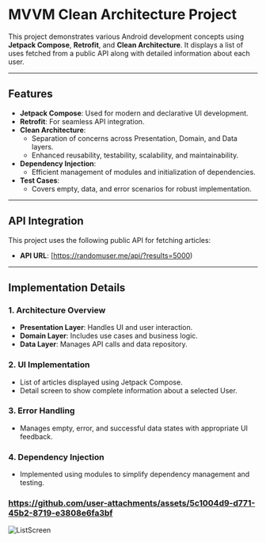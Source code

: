 # MVVM Clean Architecture Project

This project demonstrates various Android development concepts using **Jetpack Compose**, **Retrofit**, and **Clean Architecture**. It displays a list of uses fetched from a public API along with detailed information about each user.

---

## Features

- **Jetpack Compose**: Used for modern and declarative UI development.
- **Retrofit**: For seamless API integration.
- **Clean Architecture**: 
  - Separation of concerns across Presentation, Domain, and Data layers.
  - Enhanced reusability, testability, scalability, and maintainability.
- **Dependency Injection**: 
  - Efficient management of modules and initialization of dependencies.
- **Test Cases**:
  - Covers empty, data, and error scenarios for robust implementation.

---

## API Integration

This project uses the following public API for fetching articles:
- **API URL**: [https://randomuser.me/api/?results=5000)

---

## Implementation Details

### 1. **Architecture Overview**
   - **Presentation Layer**: Handles UI and user interaction.
   - **Domain Layer**: Includes use cases and business logic.
   - **Data Layer**: Manages API calls and data repository.

### 2. **UI Implementation**
   - List of articles displayed using Jetpack Compose.
   - Detail screen to show complete information about a selected User.

### 3. **Error Handling**
   - Manages empty, error, and successful data states with appropriate UI feedback.



### 4. **Dependency Injection**
   - Implemented using modules to simplify dependency management and testing.

### https://github.com/user-attachments/assets/5c1004d9-d771-45b2-8719-e3808e6fa3bf



![ListScreen](https://github.com/user-attachments/assets/5463edb8-47e3-406e-92d0-b47c48568d26)


